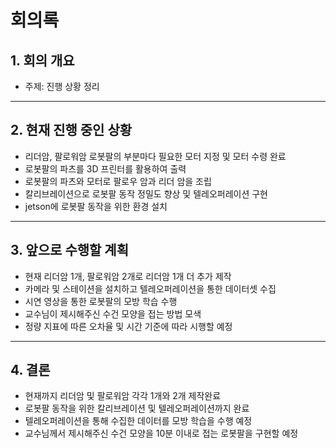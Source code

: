 # 회의록

## 1. 회의 개요 
- 주제: 진행 상황 정리

---

## 2. 현재 진행 중인 상황
  - 리더암, 팔로워암 로봇팔의 부분마다 필요한 모터 지정 및 모터 수령 완료
  - 로봇팔의 파츠를 3D 프린터를 활용하여 출력
  - 로봇팔의 파츠와 모터로 팔로우 암과 리더 암을 조립
  - 칼리브레이션으로 로봇팔 동작 정밀도 향상 및 텔레오퍼레이션 구현
  - jetson에 로봇팔 동작을 위한 환경 설치
     
---

## 3. 앞으로 수행할 계획
  - 현재 리더암 1개, 팔로워암 2개로 리더암 1개 더 추가 제작
  - 카메라 및 스테이션을 설치하고 텔레오퍼레이션을 통한 데이터셋 수집
  - 시연 영상을 통한 로봇팔의 모방 학습 수행
  - 교수님이 제시해주신 수건 모양을 접는 방법 모색
  - 정량 지표에 따른 오차율 및 시간 기준에 따라 시행할 예정

---

## 4. 결론
  - 현재까지 리더암 및 팔로워암 각각 1개와 2개 제작완료
  - 로봇팔 동작을 위한 칼리브레이션 및 텔레오퍼레이션까지 완료
  - 텔레오퍼레이션을 통해 수집한 데이터를 모방 학습을 수행 예정
  - 교수님께서 제시해주신 수건 모양을 10분 이내로 접는 로봇팔을 구현할 예정
